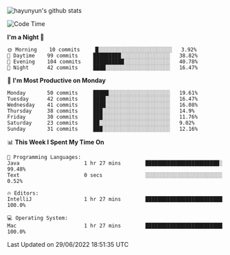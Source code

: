 
![hayunyun's github stats](https://github-readme-stats.vercel.app/api?username=hayunyun&show_icons=true)


<!--START_SECTION:waka-->
![Code Time](http://img.shields.io/badge/Code%20Time-0%20secs-blue)

**I'm a Night 🦉** 

```text
🌞 Morning    10 commits     █░░░░░░░░░░░░░░░░░░░░░░░░   3.92% 
🌆 Daytime    99 commits     █████████░░░░░░░░░░░░░░░░   38.82% 
🌃 Evening    104 commits    ██████████░░░░░░░░░░░░░░░   40.78% 
🌙 Night      42 commits     ████░░░░░░░░░░░░░░░░░░░░░   16.47%

```
📅 **I'm Most Productive on Monday** 

```text
Monday       50 commits     █████░░░░░░░░░░░░░░░░░░░░   19.61% 
Tuesday      42 commits     ████░░░░░░░░░░░░░░░░░░░░░   16.47% 
Wednesday    41 commits     ████░░░░░░░░░░░░░░░░░░░░░   16.08% 
Thursday     38 commits     ███░░░░░░░░░░░░░░░░░░░░░░   14.9% 
Friday       30 commits     ███░░░░░░░░░░░░░░░░░░░░░░   11.76% 
Saturday     23 commits     ██░░░░░░░░░░░░░░░░░░░░░░░   9.02% 
Sunday       31 commits     ███░░░░░░░░░░░░░░░░░░░░░░   12.16%

```


📊 **This Week I Spent My Time On** 

```text
💬 Programming Languages: 
Java                     1 hr 27 mins        ████████████████████████░   99.48% 
Text                     0 secs              ░░░░░░░░░░░░░░░░░░░░░░░░░   0.52%

🔥 Editors: 
IntelliJ                 1 hr 27 mins        █████████████████████████   100.0%

💻 Operating System: 
Mac                      1 hr 27 mins        █████████████████████████   100.0%

```


 Last Updated on 29/06/2022 18:51:35 UTC
<!--END_SECTION:waka-->

<!--
**hayunyun/hayunyun** is a ✨ _special_ ✨ repository because its `README.md` (this file) appears on your GitHub profile.

Here are some ideas to get you started:

- 🔭 I’m currently working on ...
- 🌱 I’m currently learning ...
- 👯 I’m looking to collaborate on ...
- 🤔 I’m looking for help with ...
- 💬 Ask me about ...
- 📫 How to reach me: ...
- 😄 Pronouns: ...
- ⚡ Fun fact: ...
-->
